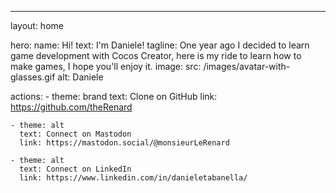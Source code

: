 ---
layout: home

hero:
  name: Hi!
  text: I'm Daniele!
  tagline: One year ago I decided to learn game development with Cocos Creator, here is my ride to learn how to make games, I hope you'll enjoy it.
  image:
    src: /images/avatar-with-glasses.gif
    alt: Daniele

  actions:
    - theme: brand
      text: Clone on GitHub
      link: https://github.com/theRenard

    - theme: alt
      text: Connect on Mastodon
      link: https://mastodon.social/@monsieurLeRenard

    - theme: alt
      text: Connect on LinkedIn
      link: https://www.linkedin.com/in/danieletabanella/